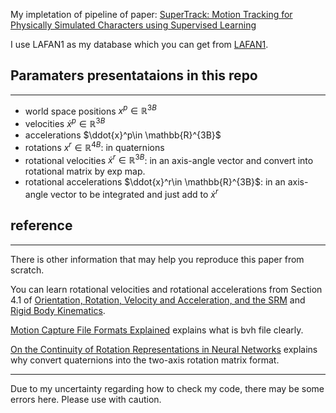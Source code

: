 My impletation of pipeline of paper: [SuperTrack: Motion Tracking for Physically Simulated Characters using Supervised Learning](https://theorangeduck.com/media/uploads/other_stuff/SuperTrack.pdf)


I use LAFAN1 as my database which you can get from [LAFAN1](https://github.com/ubisoft/ubisoft-laforge-animation-dataset).


## Paramaters presentataions in this repo
---
- world space positions $x^p\in \mathbb{R}^{3B}$
- velocities $\dot{x}^p\in \mathbb{R}^{3B}$
- accelerations $\ddot{x}^p\in \mathbb{R}^{3B}$
- rotations $x^r\in \mathbb{R}^{4B}$: in quaternions
- rotational velocities $\dot{x}^r\in \mathbb{R}^{3B}$: in an axis-angle vector and convert into rotational matrix by exp map.
- rotational accelerations $\ddot{x}^r\in \mathbb{R}^{3B}$: in an axis-angle vector to be integrated and just add to $\dot{x}^r$


## reference
---
There is other information that may help you reproduce this paper from scratch.

You can learn rotational velocities and rotational accelerations from Section 4.1 of [Orientation, Rotation, Velocity and Acceleration, and the SRM](https://www.sedris.org/wg8home/Documents/WG80485.pdf) and [Rigid Body Kinematics](https://ocw.mit.edu/courses/16-07-dynamics-fall-2009/419be4d742e628d70acfbc5496eab967_MIT16_07F09_Lec25.pdf).

[Motion Capture File Formats Explained](http://staffwww.dcs.shef.ac.uk/people/S.Maddock/publications/Motion%20Capture%20File%20Formats%20Explained.pdf) explains what is bvh file clearly.

[On the Continuity of Rotation Representations in Neural Networks](https://arxiv.org/pdf/1812.07035.pdf) explains why convert quaternions into the two-axis rotation matrix format.

---
Due to my uncertainty regarding how to check my code, there may be some errors here. Please use with caution.